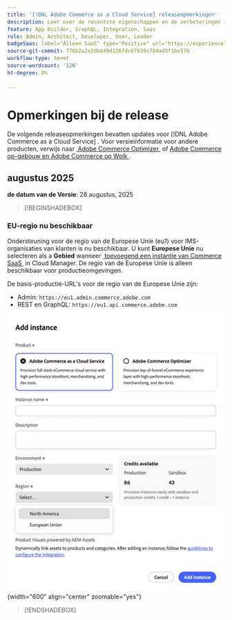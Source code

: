 ```yaml
---
title: '[!DNL Adobe Commerce as a Cloud Service] releaseopmerkingen'
description: Leer over de recentste eigenschappen en de verbeteringen in  [!DNL Adobe Commerce as a Cloud Service].
feature: App Builder, GraphQL, Integration, Saas
role: Admin, Architect, Developer, User, Leader
badgeSaas: label="Alleen SaaS" type="Positive" url="https://experienceleague.adobe.com/nl/docs/commerce/user-guides/product-solutions" tooltip="Alleen van toepassing op Adobe Commerce as a Cloud Service- en Adobe Commerce Optimizer-projecten (door Adobe beheerde SaaS-infrastructuur)."
source-git-commit: 776b2a2e2db649d126fdc67639c784ad3f1be576
workflow-type: tm+mt
source-wordcount: '126'
ht-degree: 0%

---
```



# Opmerkingen bij de release

De volgende releaseopmerkingen bevatten updates voor [!DNL Adobe Commerce as a Cloud Service] . Voor versieinformatie voor andere producten, verwijs naar [&#x200B; Adobe Commerce Optimizer &#x200B;](../optimizer/release-notes.md) of [&#x200B; Adobe Commerce op-gebouw en Adobe Commerce op Wolk &#x200B;](https://experienceleague.adobe.com/nl/docs/commerce-operations/release/notes/overview).

## augustus 2025

**de datum van de Versie**: 28 augustus, 2025

>[!BEGINSHADEBOX]

### EU-regio nu beschikbaar

Ondersteuning voor de regio van de Europese Unie (eu1) voor IMS-organisaties van klanten is nu beschikbaar. U kunt **Europese Unie** nu selecteren als a **Gebied** wanneer [&#x200B; toevoegend een instantie van Commerce SaaS &#x200B;](./getting-started.md#create-an-instance) in Cloud Manager. De regio van de Europese Unie is alleen beschikbaar voor productieomgevingen.

De basis-productie-URL&#39;s voor de regio van de Europese Unie zijn:

* Admin: `https://eu1.admin.commerce.adobe.com`
* REST en GraphQL: `https://eu1.api.commerce.adobe.com`

![&#x200B; creeer instantie &#x200B;](./assets/create-instance-eu.png){width="600" align="center" zoomable="yes"}

>[!ENDSHADEBOX]
